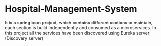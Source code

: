 # Hospital-Management-System
It is a spring boot project, which contains different sections to maintain, each section is build independently and consumed as a microservices. In this project all the services have been discovered using Eureka server (Discovery server)
